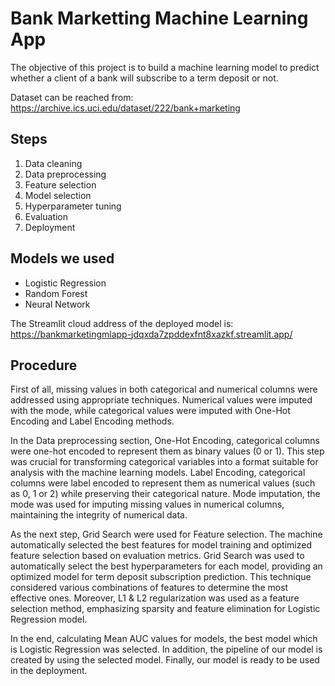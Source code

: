 # Bank Marketting Machine Learning App
The objective of this project is to build a machine learning model to predict
whether a client of a bank will subscribe to a term deposit or not.


Dataset can be reached from: https://archive.ics.uci.edu/dataset/222/bank+marketing

## Steps

1. Data cleaning
2. Data preprocessing
3. Feature selection
4. Model selection
5. Hyperparameter tuning 
6. Evaluation
7. Deployment

## Models we used

- Logistic Regression
- Random Forest
- Neural Network

The Streamlit cloud address of the deployed model is: https://bankmarketingmlapp-jdqxda7zpddexfnt8xazkf.streamlit.app/

## Procedure

First of all, missing values in both categorical and numerical columns were addressed using appropriate techniques. Numerical values were imputed with the mode, while categorical values were imputed with One-Hot Encoding and Label Encoding methods. 

In the Data preprocessing section, One-Hot Encoding, categorical columns were one-hot encoded to represent them as binary values (0 or 1). This step was crucial for transforming categorical variables into a format suitable for analysis with the machine learning models. Label Encoding, categorical columns were label encoded to represent them as numerical values (such as 0, 1 or 2) while preserving their categorical nature. Mode imputation, the mode was used for imputing missing values in numerical columns, maintaining the integrity of numerical data. 

As the next step, Grid Search were used for Feature selection. The machine automatically selected the best features for model training and optimized feature selection based on evaluation metrics. Grid Search was used to automatically select the best hyperparameters for each model, providing an optimized model for term deposit subscription prediction. This technique considered various combinations of features to determine the most effective ones. Moreover, L1 & L2 regularization was used as a feature selection method, emphasizing sparsity and feature elimination for Logistic Regression model. 

In the end, calculating Mean AUC values for models, the best model which is Logistic Regression was selected. In addition, the pipeline of our model is created by using the selected model. Finally, our model is ready to be used in the deployment.
